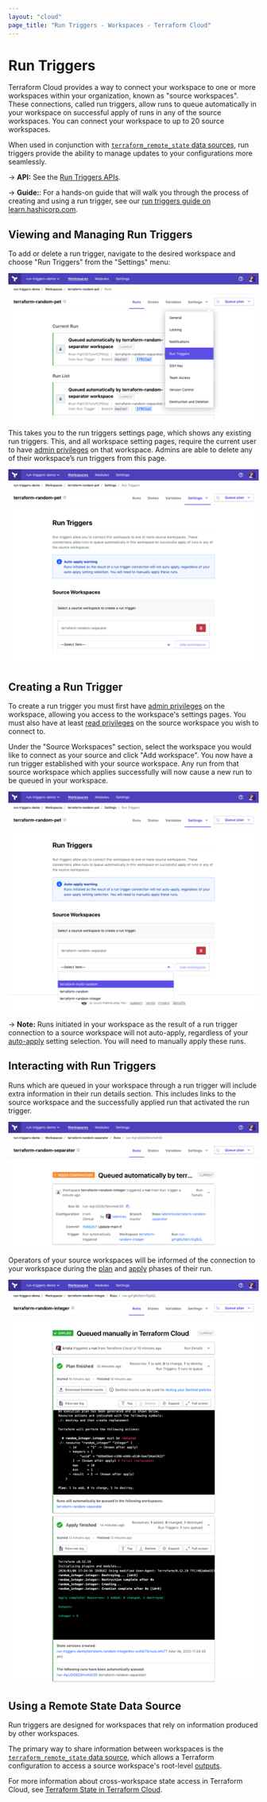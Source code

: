 ```yaml
---
layout: "cloud"
page_title: "Run Triggers - Workspaces - Terraform Cloud"
---
```


# Run Triggers

Terraform Cloud provides a way to connect your workspace to one or more workspaces within your organization, known as "source workspaces". These connections, called run triggers, allow runs to queue automatically in your workspace on successful apply of runs in any of the source workspaces. You can connect your workspace to up to 20 source workspaces.

When used in conjunction with [`terraform_remote_state` data sources](/docs/providers/terraform/d/remote_state.html), run triggers provide the ability to manage updates to your configurations more seamlessly.

-> **API:** See the [Run Triggers APIs](../api/run-triggers.html).

-> **Guide:**: For a hands-on guide that will walk you through the process of creating and using a run trigger, see our [run triggers guide on
learn.hashicorp.com](https://learn.hashicorp.com/terraform/tfc/tfc_run_triggers?utm_source=WEBSITE&utm_medium=WEB_IO&utm_offer=ARTICLE_PAGE&utm_content=DOCS).

## Viewing and Managing Run Triggers

To add or delete a run trigger, navigate to the desired workspace and choose "Run Triggers" from the "Settings" menu:

![Screenshot: a workspace's settings drop-down menu](./images/run-triggers-workspace-settings.png)

This takes you to the run triggers settings page, which shows any existing run triggers. This, and all workspace setting pages, require the current user to have [admin privileges](../users-teams-organizations/permissions.html) on that workspace. Admins are able to delete any of their workspace’s run triggers from this page.

![Screenshot: a workspace's run triggers settings page](./images/run-triggers-index.png)

## Creating a Run Trigger


To create a run trigger you must first have [admin privileges](../users-teams-organizations/permissions.html) on the workspace, allowing you access to the workspace's settings pages. You must also have at least [read privileges](../users-teams-organizations/permissions.html) on the source workspace you wish to connect to.

Under the "Source Workspaces" section, select the workspace you would like to connect as your source and click "Add workspace". You now have a run trigger established with your source workspace. Any run from that source workspace which applies successfully will now cause a new run to be queued in your workspace.

![Screenshot: a workspace's run triggers settings page, with the source workspace dropdown open](./images/run-triggers-index-source-workspace-dropdown.png)

-> **Note:** Runs initiated in your workspace as the result of a run trigger connection to a source workspace will not auto-apply, regardless of your [auto-apply](/docs/cloud/workspaces/settings.html#auto-apply-and-manual-apply) setting selection. You will need to manually apply these runs.

## Interacting with Run Triggers

Runs which are queued in your workspace through a run trigger will include extra information in their run details section. This includes links to the source workspace and the successfully applied run that activated the run trigger.

![Screenshot: a run's run details section](./images/run-triggers-run-details.png)

Operators of your source workspaces will be informed of the connection to your workspace during the [plan](/docs/glossary.html#plan-noun-1-) and [apply](/docs/glossary.html#apply-noun-) phases of their run.

![Screenshot: a source workspace run's plan phase, showing connected workspaces](./images/run-triggers-run-plan-apply-phases.png)

## Using a Remote State Data Source

Run triggers are designed for workspaces that rely on information produced by other workspaces.

The primary way to share information between workspaces is the [`terraform_remote_state` data source](/docs/providers/terraform/d/remote_state.html), which allows a Terraform configuration to access a source workspace's root-level [outputs](/docs/configuration/outputs.html).

For more information about cross-workspace state access in Terraform Cloud, see [Terraform State in Terraform Cloud](./state.html).
